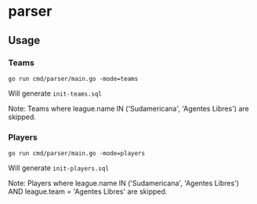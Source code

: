 # parser

## Usage

### Teams
```
go run cmd/parser/main.go -mode=teams
```
Will generate `init-teams.sql`

Note: Teams where league.name IN ('Sudamericana', 'Agentes Libres') are skipped.

### Players
```
go run cmd/parser/main.go -mode=players
```
Will generate `init-players.sql`

Note: Players where league.name IN ('Sudamericana', 'Agentes Libres') AND league.team = 'Agentes Libres' are skipped.